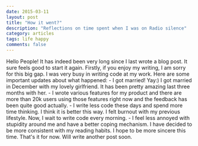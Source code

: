 ```yaml
---
date: 2015-03-11
layout: post
title: "How it went?"
description: "Reflections on time spent when I was on Radio silence"
category: articles
tags: life happy
comments: false
--- 
```


Hello People! It has indeed been very long since I last wrote a blog post. It sure feels good to start it again. Firstly, if you
enjoy my writing, I am sorry for this big gap. I was very busy in writing code at my work. Here are some important updates about what happened: - I got married! Yay:) I got married in December with my lovely girlfriend. It has been pretty amazing last three months
with her. - I wrote various features for my product and there are more than 20k users using those features right now and the feedback
has been quite good actually. - I write less code these days and spend more time thinking. I think it is better this way. I felt burnout with my previous lifestyle. Now,
I wait to write code every morning. - I feel less annoyed with stupidity around me and have a better coping mechanism. I have decided to be more consistent with my reading habits. I hope to be more sincere this time.
That's it for now. Will write another post soon.
